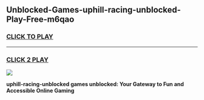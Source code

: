 
## Unblocked-Games-uphill-racing-unblocked-Play-Free-m6qao
<h3>
<a href="https://premium76.site?title=uphill-racing-unblocked&ref=20M">CLICK TO PLAY</a></h3>
<hr>

<h3>
<a href="https://premium76.site?title=uphill-racing-unblocked&ref=20M">CLICK 2 PLAY</a>
  
</h3>

<a href="https://premium76.site?title=uphill-racing-unblocked&ref=19M"><img src="https://clearcache.store/games.png"></a>


**uphill-racing-unblocked games unblocked: Your Gateway to Fun and Accessible Online Gaming**
